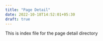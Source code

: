 ```yaml
---
title: "Page Detail"
date: 2022-10-18T14:52:01+05:30
draft: true
---
```


This is index file for the page detail directory